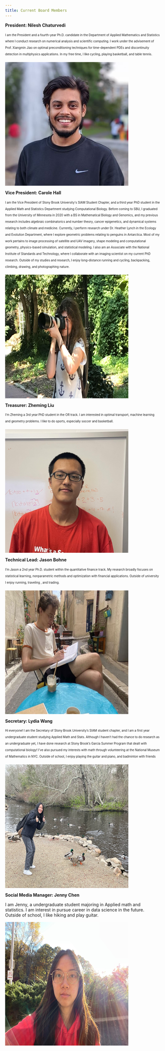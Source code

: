 ```yaml
---
title: Current Board Members
---
```


**President: Nilesh Chaturvedi**


 <sub><sup>I am the President and a fourth-year Ph.D. candidate in the Department of Applied Mathematics and Statistics where I conduct research on numerical analysis and scientific computing. I work under the advisement of Prof. Xiangmin Jiao on optimal preconditioning techniques for time-dependent PDEs and discontinuity detection in multiphysics applications. In my free time, I like cycling, playing basketball, and table tennis.<sub><sup>


<img align="center" src="/assets/nilesh.jpg" width="400" height="400" />



**Vice President: Carole Hall**

 <sub><sup>I am the Vice President of Stony Brook University's SIAM Student Chapter, and a third year PhD student in the Applied Math and Statistics Department studying Computational Biology. Before coming to SBU, I graduated from the University of Minnesota in 2020 with a BS in Mathematical Biology and Genomics, and my previous research includes algebraic combinatorics and number theory, cancer epigenetics, and dynamical systems relating to both climate and medicine. Currently, I perform research under Dr. Heather Lynch in the Ecology and Evolution Department, where I explore geometric problems relating to penguins in Antarctica. Most of my work pertains to image processing of satellite and UAV imagery, shape modeling and computational geometry, physics-based simulation, and statistical modeling. I also am an Associate with the National Institute of Standards and Technology, where I collaborate with an imaging scientist on my current PhD research. Outside of my studies and research, I enjoy long-distance running and cycling, backpacking, climbing, drawing, and photographing nature.<sub><sup>



<img align="center" src="/assets/carole.jpg" width="400" height="400" />


**Treasurer: Zheming Liu**


<sub><sup>I’m Zheming a 3rd year PhD student in the OR track. I am interested in optimal transport, machine learning and geometry problems. I like to do sports, especially soccer and basketball.<sub><sup>

<img align="center" src="/assets/zheming.jpg" width="400" height="400" />


**Technical Lead: Jason Bohne**



<sub><sup>I’m Jason a 2nd year Ph.D. student within the quantitative finance track. My research broadly  focuses on statistical learning, nonparametric methods and optimization with financial applications. Outside of university I enjoy running, traveling , and trading.<sub><sup>


<img align="center" src="/assets/jason.jpg" width="400" height="400" />




**Secretary: Lydia Wang**


<sub><sup>Hi everyone! I am the Secretary of Stony Brook University’s SIAM student chapter, and I am a first year undergraduate student studying Applied Math and Stats. Although I haven’t had the chance to do research as an undergraduate yet, I have done research at Stony Brook’s Garcia Summer Program that dealt with computational biology! I've also pursued my interests with math through volunteering at the National Museum of Mathematics in NYC. Outside of school, I enjoy playing the guitar and piano, and badminton with friends<sub><sup>

<img align="center" src="/assets/lydia.png" width="400" height="400" />

**Social Media Manager: Jenny Chen**

I am Jenny, a undergraduate student majoring in Applied math and statistics. I am interest in pursue career in data science in the future. Outside of school, I  like hiking and play guitar.

<img align="center" src="/assets/jenny.png" width="400" height="400" />